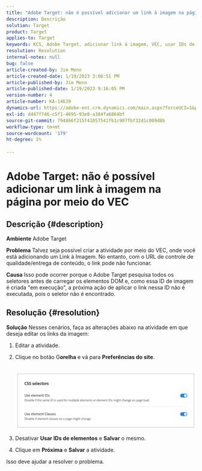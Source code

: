 ```yaml
---
title: "Adobe Target: não é possível adicionar um link à imagem na página por meio do VEC"
description: Descrição
solution: Target
product: Target
applies-to: Target
keywords: KCS, Adobe Target, adicionar link à imagem, VEC, usar IDs de elemento
resolution: Resolution
internal-notes: null
bug: false
article-created-by: Jim Menn
article-created-date: 1/19/2023 3:08:51 PM
article-published-by: Jim Menn
article-published-date: 1/19/2023 9:16:05 PM
version-number: 4
article-number: KA-14639
dynamics-url: https://adobe-ent.crm.dynamics.com/main.aspx?forceUCI=1&pagetype=entityrecord&etn=knowledgearticle&id=7834022c-0b98-ed11-aad1-6045bd0065f9
exl-id: d447f746-c5f1-4695-93e8-a384fa6864bf
source-git-commit: 794866f215f41057541fb1c907fbf32d1c009d8b
workflow-type: tm+mt
source-wordcount: '179'
ht-degree: 1%

---
```


# Adobe Target: não é possível adicionar um link à imagem na página por meio do VEC

## Descrição {#description}


<b>Ambiente</b>
Adobe Target

<b>Problema</b>
Talvez seja possível criar a atividade por meio do VEC, onde você está adicionando um Link à Imagem.
No entanto, com o URL de controle de qualidade/entrega de conteúdo, o link pode não funcionar.

<b>Causa</b>
Isso pode ocorrer porque o Adobe Target pesquisa todos os seletores antes de carregar os elementos DOM e, como essa ID de imagem é criada &quot;em execução&quot;, a próxima ação de aplicar o link nessa ID não é executada, pois o seletor não é encontrado.


## Resolução {#resolution}


<b>Solução</b>
Nesses cenários, faça as alterações abaixo na atividade em que deseja editar os links da imagem:

1. Editar a atividade.
2. Clique no botão G<b>orelha</b> e vá para <b>Preferências do site</b>.

       ![](assets/0154a0e2-0b98-ed11-aad1-6045bd0065f9.png)






































3. Desativar <b>Usar IDs de elementos</b> e <b>Salvar</b> o mesmo.
4. Clique em <b>Próxima</b> e <b>Salvar</b> a atividade.


Isso deve ajudar a resolver o problema.
